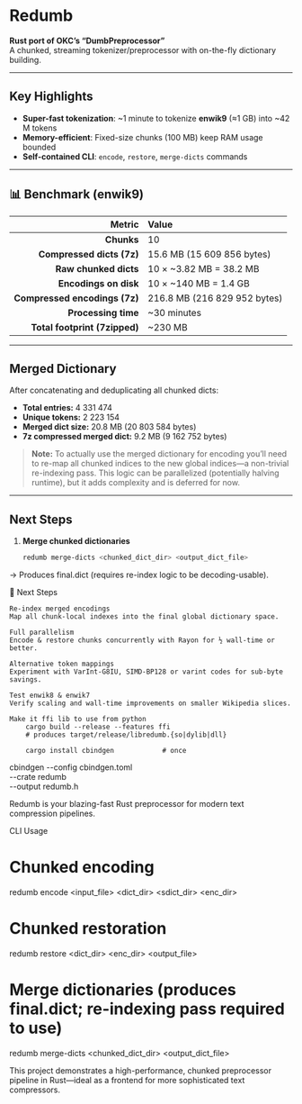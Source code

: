 # Redumb

**Rust port of OKC’s “DumbPreprocessor”**  
A chunked, streaming tokenizer/preprocessor with on-the-fly dictionary building.

---

## Key Highlights

- **Super-fast tokenization**: ~1 minute to tokenize **enwik9** (≈1 GB) into ~42 M tokens  
- **Memory-efficient**: Fixed-size chunks (100 MB) keep RAM usage bounded  
- **Self-contained CLI**: `encode`, `restore`, `merge-dicts` commands  

---

## 📊 Benchmark (enwik9)

|                        Metric | Value                        |
| ----------------------------: | :--------------------------- |
|                    **Chunks** | 10                           |
|     **Compressed dicts (7z)** | 15.6 MB (15 609 856 bytes)   |
|         **Raw chunked dicts** | 10 × \~3.82 MB = 38.2 MB     |
|         **Encodings on disk** | 10 × \~140 MB = 1.4 GB       |
| **Compressed encodings (7z)** | 216.8 MB (216 829 952 bytes) |
|           **Processing time** | \~30 minutes                 |
| **Total footprint (7zipped)** | \~230 MB                     |


---

## Merged Dictionary

After concatenating and deduplicating all chunked dicts:

- **Total entries:** 4 331 474  
- **Unique tokens:** 2 223 154  
- **Merged dict size:** 20.8 MB (20 803 584 bytes)  
- **7z compressed merged dict:** 9.2 MB (9 162 752 bytes)  

> **Note:** To actually use the merged dictionary for encoding you’ll need to re-map all chunked indices to the new global indices—a non-trivial re-indexing pass. This logic can be parallelized (potentially halving runtime), but it adds complexity and is deferred for now.

---

## Next Steps

1. **Merge chunked dictionaries**  
   ```bash
   redumb merge-dicts <chunked_dict_dir> <output_dict_file>
	```

→ Produces final.dict (requires re-index logic to be decoding-usable).

🔮 Next Steps

    Re-index merged encodings
    Map all chunk-local indexes into the final global dictionary space.

    Full parallelism
    Encode & restore chunks concurrently with Rayon for ½ wall-time or better.

    Alternative token mappings
    Experiment with VarInt-G8IU, SIMD-BP128 or varint codes for sub-byte savings.

    Test enwik8 & enwik7
    Verify scaling and wall-time improvements on smaller Wikipedia slices.

	Make it ffi lib to use from python
		cargo build --release --features ffi
		# produces target/release/libredumb.{so|dylib|dll}

		cargo install cbindgen            # once
cbindgen --config cbindgen.toml \
         --crate redumb           \
         --output redumb.h



Redumb is your blazing-fast Rust preprocessor for modern text compression pipelines.


CLI Usage

# Chunked encoding
redumb encode <input_file> <dict_dir> <sdict_dir> <enc_dir>

# Chunked restoration
redumb restore <dict_dir> <enc_dir> <output_file>

# Merge dictionaries (produces final.dict; re-indexing pass required to use)
redumb merge-dicts <chunked_dict_dir> <output_dict_file>

This project demonstrates a high-performance, chunked preprocessor pipeline in Rust—ideal as a frontend for more sophisticated text compressors.
